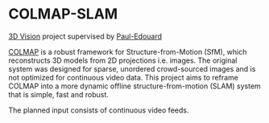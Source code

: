 # COLMAP-SLAM
[3D Vision](https://www.cvg.ethz.ch/teaching/3dvision/) project supervised by [Paul-Edouard](https://github.com/Skydes)


[COLMAP](https://github.com/colmap/colmap) is a robust framework for Structure-from-Motion (SfM), which reconstructs 3D models from
2D projections i.e. images. The original system was designed for sparse, unordered crowd-sourced images and
is not optimized for continuous video data. This project aims to reframe COLMAP into a more
dynamic offline structure-from-motion (SLAM) system that is simple, fast and robust.

The planned input consists of continuous video feeds.
